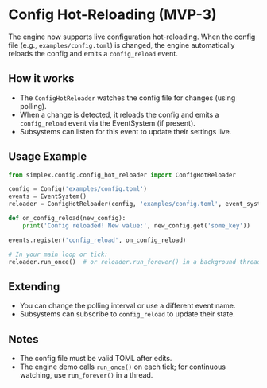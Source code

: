 # Config Hot-Reloading (MVP-3)

The engine now supports live configuration hot-reloading. When the config file (e.g., `examples/config.toml`) is changed, the engine automatically reloads the config and emits a `config_reload` event.

## How it works
- The `ConfigHotReloader` watches the config file for changes (using polling).
- When a change is detected, it reloads the config and emits a `config_reload` event via the EventSystem (if present).
- Subsystems can listen for this event to update their settings live.

## Usage Example
```python
from simplex.config.config_hot_reloader import ConfigHotReloader

config = Config('examples/config.toml')
events = EventSystem()
reloader = ConfigHotReloader(config, 'examples/config.toml', event_system=events)

def on_config_reload(new_config):
    print('Config reloaded! New value:', new_config.get('some_key'))

events.register('config_reload', on_config_reload)

# In your main loop or tick:
reloader.run_once()  # or reloader.run_forever() in a background thread
```

## Extending
- You can change the polling interval or use a different event name.
- Subsystems can subscribe to `config_reload` to update their state.

## Notes
- The config file must be valid TOML after edits.
- The engine demo calls `run_once()` on each tick; for continuous watching, use `run_forever()` in a thread.
